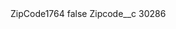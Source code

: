 <?xml version="1.0" encoding="UTF-8"?>
<CustomMetadata xmlns="http://soap.sforce.com/2006/04/metadata" xmlns:xsi="http://www.w3.org/2001/XMLSchema-instance" xmlns:xsd="http://www.w3.org/2001/XMLSchema">
    <label>ZipCode1764</label>
    <protected>false</protected>
    <values>
        <field>Zipcode__c</field>
        <value xsi:type="xsd:string">30286</value>
    </values>
</CustomMetadata>
